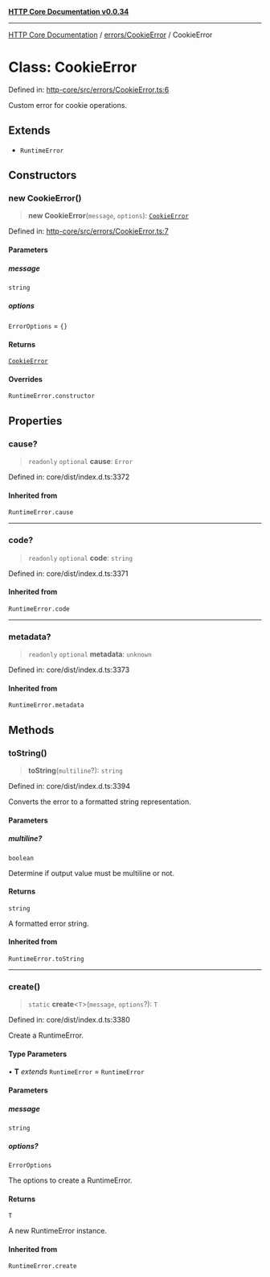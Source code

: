 [**HTTP Core Documentation v0.0.34**](../../../README.md)

***

[HTTP Core Documentation](../../../modules.md) / [errors/CookieError](../README.md) / CookieError

# Class: CookieError

Defined in: [http-core/src/errors/CookieError.ts:6](https://github.com/stonemjs/http-core/blob/31e23030575a56f9e3df3cf0d1fec6cbcbb56275/src/errors/CookieError.ts#L6)

Custom error for cookie operations.

## Extends

- `RuntimeError`

## Constructors

### new CookieError()

> **new CookieError**(`message`, `options`): [`CookieError`](CookieError.md)

Defined in: [http-core/src/errors/CookieError.ts:7](https://github.com/stonemjs/http-core/blob/31e23030575a56f9e3df3cf0d1fec6cbcbb56275/src/errors/CookieError.ts#L7)

#### Parameters

##### message

`string`

##### options

`ErrorOptions` = `{}`

#### Returns

[`CookieError`](CookieError.md)

#### Overrides

`RuntimeError.constructor`

## Properties

### cause?

> `readonly` `optional` **cause**: `Error`

Defined in: core/dist/index.d.ts:3372

#### Inherited from

`RuntimeError.cause`

***

### code?

> `readonly` `optional` **code**: `string`

Defined in: core/dist/index.d.ts:3371

#### Inherited from

`RuntimeError.code`

***

### metadata?

> `readonly` `optional` **metadata**: `unknown`

Defined in: core/dist/index.d.ts:3373

#### Inherited from

`RuntimeError.metadata`

## Methods

### toString()

> **toString**(`multiline`?): `string`

Defined in: core/dist/index.d.ts:3394

Converts the error to a formatted string representation.

#### Parameters

##### multiline?

`boolean`

Determine if output value must be multiline or not.

#### Returns

`string`

A formatted error string.

#### Inherited from

`RuntimeError.toString`

***

### create()

> `static` **create**\<`T`\>(`message`, `options`?): `T`

Defined in: core/dist/index.d.ts:3380

Create a RuntimeError.

#### Type Parameters

• **T** *extends* `RuntimeError` = `RuntimeError`

#### Parameters

##### message

`string`

##### options?

`ErrorOptions`

The options to create a RuntimeError.

#### Returns

`T`

A new RuntimeError instance.

#### Inherited from

`RuntimeError.create`
